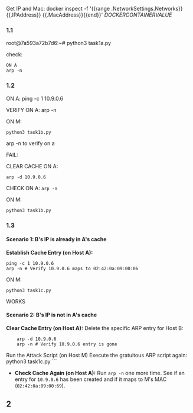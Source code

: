 Get IP and Mac:
docker inspect -f '{{range .NetworkSettings.Networks}}{{.IPAddress}} {{.MacAddress}}{{end}}' *DOCKERCONTAINERVALUE*

### 1.1
root@7a593a72b7d6:~# python3 task1a.py

check:
```
ON A
arp -n
```

### 1.2
ON A:
ping -c 1 10.9.0.6

VERIFY ON A:
arp -n

ON M:
```
python3 task1b.py
```

arp -n to verify on a

FAIL:

CLEAR CACHE ON A:
```
arp -d 10.9.0.6
```

CHECK ON A:
`arp -n`

ON M:
```
python3 task1b.py
```

### 1.3

#### Scenario 1: B's IP is already in A's cache
**Establish Cache Entry (on Host A):** 

```
ping -c 1 10.9.0.6
arp -n # Verify 10.9.0.6 maps to 02:42:0a:09:00:06
```

ON M:
```
python3 task1c.py
```

WORKS

#### Scenario 2: B's IP is not in A's cache
**Clear Cache Entry (on Host A):** Delete the specific ARP entry for Host B:
```
    arp -d 10.9.0.6
    arp -n # Verify 10.9.0.6 entry is gone
```

Run the Attack Script (on Host M) Execute the gratuitous ARP script again:
python3 task1c.py
    ```
    
- **Check Cache Again (on Host A):** Run `arp -n` one more time. See if an entry for `10.9.0.6` has been created and if it maps to M's MAC (`02:42:0a:09:00:69`).

## 2
